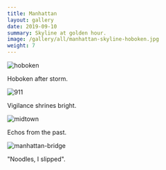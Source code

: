 ```yaml
---
title: Manhattan
layout: gallery
date: 2019-09-10
summary: Skyline at golden hour.
image: /gallery/all/manhattan-skyline-hoboken.jpg
weight: 7
---
```


![hoboken](/gallery/all/manhattan-skyline-hoboken.jpg)

Hoboken after storm.

![911](/gallery/all/vigilance.jpg)

Vigilance shrines bright.

![midtown](/gallery/all/midtown-iso-too-high.jpg)

Echos from the past.

![manhattan-bridge](/gallery/all/manhattan-bridge.jpg)

"Noodles, I slipped".
